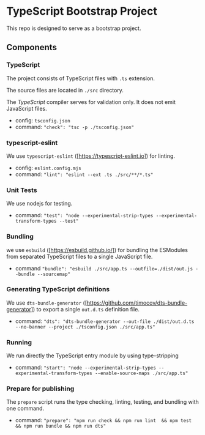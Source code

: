 # TypeScript Bootstrap Project

This repo is designed to serve as a bootstrap project.

## Components

### TypeScript

The project consists of TypeScript files with `.ts` extension.

The source files are located in `./src` directory.

The *TypeScript* compiler serves for validation only. It does not emit JavaScript files.

 - config: `tsconfig.json`
 - command: `"check": "tsc -p ./tsconfig.json"`

### typescript-eslint

We use `typescript-eslint` ([https://typescript-eslint.io]) for linting.

 - config: `eslint.config.mjs`
 - command: `"lint": "eslint --ext .ts ./src/**/*.ts"`


### Unit Tests

We use nodejs for testing.

 - command: `"test": "node --experimental-strip-types --experimental-transform-types --test"`

### Bundling

we use `esbuild` ([https://esbuild.github.io/]) for bundling the ESModules from separated TypeScript files to a single JavaScript file.

 - command `"bundle": "esbuild ./src/app.ts --outfile=./dist/out.js --bundle --sourcemap"`

### Generating TypeScript definitions

We use `dts-bundle-generator` ([https://github.com/timocov/dts-bundle-generator]) to export a single `out.d.ts` definition file.

 - command: `"dts": "dts-bundle-generator --out-file ./dist/out.d.ts --no-banner --project ./tsconfig.json ./src/app.ts"`

### Running

We run directly the TypeScript entry module by using type-stripping

 - command: `"start": "node --experimental-strip-types --experimental-transform-types --enable-source-maps ./src/app.ts"`

### Prepare for publishing

The `prepare` script runs the type checking, linting, testing, and bundling with one command.

 - command: `"prepare": "npm run check && npm run lint  && npm test && npm run bundle && npm run dts"`
